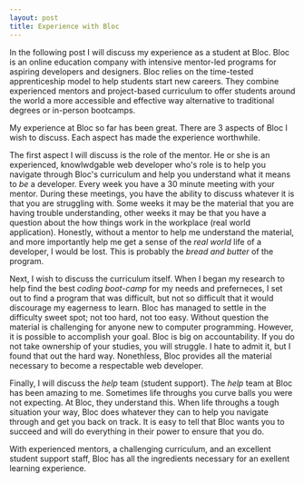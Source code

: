 ```yaml
---
layout: post
title: Experience with Bloc
---
```


In the following post I will discuss my experience as a student at Bloc. Bloc is an online education company with intensive mentor-led programs for aspiring developers and designers. Bloc relies on the time-tested apprenticeship model to help students start new careers. They combine experienced mentors and project-based curriculum to offer students around the world a more accessible and effective way alternative to traditional degrees or in-person bootcamps.

My experience at Bloc so far has been great. There are 3 aspects of Bloc I wish to discuss. Each aspect has made the experience worthwhile.

The first aspect I will discuss is the role of the mentor. He or she is an experienced, knowlwdgable web developer who's role is to help you navigate through Bloc's curriculum and help you understand what it means to _be_ a developer. Every week you have a 30 minute meeting with your mentor. During these meetings, you have the ability to discuss whatever it is that you are struggling with. Some weeks it may be the material that you are having trouble understanding, other weeks it may be that you have a question about the how things work in the workplace (real world application). Honestly, without a mentor to help me understand the material, and more importantly help me get a sense of the _real world_ life of a developer, I would be lost. This is probably the _bread and butter_ of the program.

Next, I wish to discuss the curriculum itself. When I began my research to help find the best _coding boot-camp_ for my needs and preferneces, I set out to find a program that was difficult, but not so difficult that it would discourage my eagerness to learn. Bloc has managed to settle in the difficulty sweet spot; not too hard, not too easy. Without question the material is challenging for anyone new to computer programming. However, it is possible to accomplish your goal. Bloc is big on accountability. If you do not take ownership of your studies, you will struggle. I hate to admit it, but I found that out the hard way. Nonethless, Bloc provides all the material necessary to become a respectable web developer.

Finally, I will discuss the _help_ team (student support). The _help_ team at Bloc has been amazing to me. Sometimes life throughs you curve balls you were not expecting. At Bloc, they understand this. When life throughs a tough situation your way, Bloc does whatever they can to help you navigate through and get you back on track. It is easy to tell that Bloc wants you to succeed and will do everything in their power to ensure that you do. 

With experienced mentors, a challenging curriculum, and an excellent student support staff, Bloc has all the ingredients necessary for an exellent learning experience.